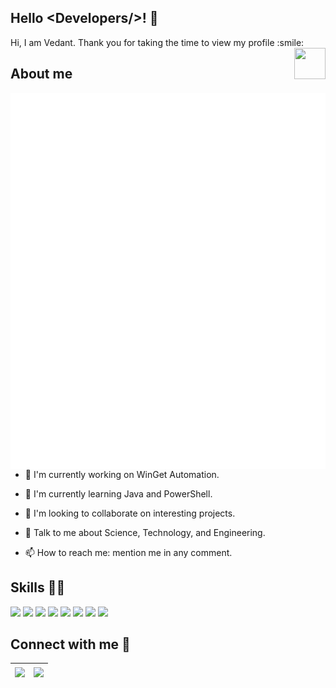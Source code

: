 ## Hello <Developers\/>! :wave:
<div>
Hi, I am Vedant. Thank you for taking the time to view my profile :smile: 
<img src="https://user-images.githubusercontent.com/83997633/145049002-bd027745-750d-4a85-bc25-a0cf16599735.gif" width='50px' height='50px' style="float: right;" align="right">
</div>

## About me
<img src="./.github/github-metrics.svg" style="float: right;" align="right" height=90%>

- 🔭 I'm currently working on WinGet Automation.

- 🌱 I'm currently learning Java and PowerShell.

- 👯 I'm looking to collaborate on interesting projects.

- 💬 Talk to me about Science, Technology, and Engineering.

- 📫 How to reach me: mention me in any comment.

## Skills :man_technologist:

<div>
<img width='32px' src='https://raw.githubusercontent.com/rahulbanerjee26/githubAboutMeGenerator/main/icons/java.svg'>
<img width='32px' src='https://raw.githubusercontent.com/rahulbanerjee26/githubAboutMeGenerator/main/icons/arduino.svg'>
<img width='32px' src='https://raw.githubusercontent.com/rahulbanerjee26/githubAboutMeGenerator/main/icons/firebase.svg'>
<img width='32px' src='https://raw.githubusercontent.com/rahulbanerjee26/githubAboutMeGenerator/main/icons/git.svg'>
<img width='32px' src='https://raw.githubusercontent.com/rahulbanerjee26/githubAboutMeGenerator/main/icons/github.svg'>
<img width='32px' src='https://raw.githubusercontent.com/rahulbanerjee26/githubAboutMeGenerator/main/icons/wordpress.svg'>
<img width='32px' src='https://raw.githubusercontent.com/rahulbanerjee26/githubAboutMeGenerator/main/icons/linux.svg'>
<img width='32px' src='https://raw.githubusercontent.com/rahulbanerjee26/githubAboutMeGenerator/main/icons/hugo.svg'>
</div>

## Connect with me :handshake:
| <a href = 'https://www.github.com/vedantmgoyal2009'> <img width='32px' align='center' src="https://raw.githubusercontent.com/rahulbanerjee26/githubAboutMeGenerator/main/icons/github.svg"> </a> | <a href = 'https://www.linkedin.com/in/vedantmgoyal2009'> <img width = '32px' align= 'center' src="https://raw.githubusercontent.com/rahulbanerjee26/githubAboutMeGenerator/main/icons/linked-in-alt.svg"></a> |
| - | - |

